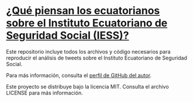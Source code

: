 # [¿Qué piensan los ecuatorianos sobre el Instituto Ecuatoriano de Seguridad Social (IESS)?](https://elquantificador.org/post/salud/2022-09-08-twitter-iess-analysis/)

Este repositorio incluye todos los archivos y código necesarios para reproducir el análisis de tweets sobre el Instituto Ecuatoriano de Seguridad Social.

Para más información, consulta el [perfil de GitHub del autor](https://github.com/asebastianc?tab=repositories).

Este proyecto se distribuye bajo la licencia MIT. Consulta el archivo LICENSE para más información.
